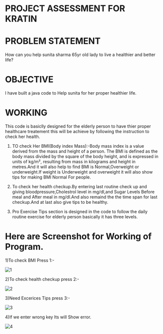 #                                               PROJECT ASSESSMENT FOR KRATIN 
# PROBLEM STATEMENT
How can you help sunita sharma 65yr old lady to live a healthier and better life?

# OBJECTIVE
I have built a java code to Help sunita for her proper healthier life.

# WORKING
This code is basiclly designed for the elderly person to have thier proper healthcare treatement this will be achieve by following the instruction to check her health.

1) TO check Her BMI(Body index Mass):-Body mass index is a value derived from the mass and height of a person. The BMI is defined as the body mass divided by the square of the body height, and is expressed in units of kg/m², resulting from mass in kilograms and height in metres.And it will also help to find BMI is Normal,Overweight or underweight.If weight is Underweight and overweight it will also show tips for making BMI Normal For people.

2) To check her health checkup.By entering last routine check up and giving bloodpressure,Cholestrol level in mg/dl,and Sugar Levels Before meal and After meal in mg/dl.And also remaind the the time span for last checkup.And at last also give tips to be healthy.

3) Pro Exercise Tips section is designed in the code to follow the daily routine exercise for elderly person basically it has three levels.

# Here are Screenshot for Working of Program.

1)To check BMI Press 1:-

![1](https://user-images.githubusercontent.com/67370598/191535331-4b08a6eb-1069-4172-9c4e-f7db52c77fae.png)

2)To check health checkup press 2:-

![2](https://user-images.githubusercontent.com/67370598/191535785-8882f79c-8a45-42ee-bb83-bba50a845d4e.png)

3)Need Excerices Tips press 3:-

![3](https://user-images.githubusercontent.com/67370598/191535953-01ed3edd-071b-48d9-8b94-6c05091400fe.png)

4)If we enter wrong key Its will Show error.

![4](https://user-images.githubusercontent.com/67370598/191535818-13b7321b-dbc6-4cee-ad69-0ff6ecadfa84.png)
